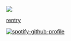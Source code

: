 <br></br><img src="https://komarev.com/ghpvc/?username=loathful&label=💭&color=010312&base=1168306&style=flat">

<a href="https://rentry.co/loat">rentry</a>

[![spotify-github-profile](https://spotify-github-profile.kittinanx.com/api/view?uid=18c91d6d8n0hj00cjrhw02gth&cover_image=true&theme=novatorem&show_offline=true&background_color=121212&interchange=true&bar_color=989f37&bar_color_cover=true)](https://github.com/kittinan/spotify-github-profile)

